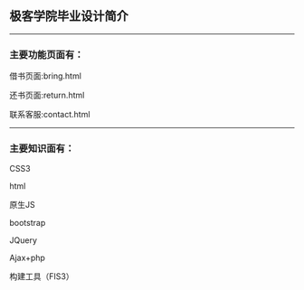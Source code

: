 <h2>极客学院毕业设计简介</h2>
<hr>
<h3>主要功能页面有：</h3>
<p>借书页面:bring.html</p>
<p>还书页面:return.html</p>
<p>联系客服:contact.html</p>
<hr>
<h3>主要知识面有：</h3>
<p>CSS3</p>
<p>html</p>
<p>原生JS</p>
<p>bootstrap</p>
<p>JQuery</p>
<p>Ajax+php</p>
<p>构建工具（FIS3）</p>
